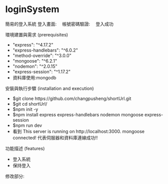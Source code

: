 # loginSystem
簡易的登入系統
登入畫面:
<image src="https://user-images.githubusercontent.com/88585009/154337452-d3bc1c17-d28f-4ae6-9e7c-f7b1014d9655.png" style="width:10; height:10;">
帳號密碼驗證:
<image src="https://user-images.githubusercontent.com/88585009/154337528-628f74d2-9895-429e-9afd-c8350f4a4813.png" style="width:10; height:10;">
登入成功
<image src="https://user-images.githubusercontent.com/88585009/154337622-202aa850-3b6e-4239-aaa9-2d12b5acbd30.png" style="width:10; height:10;">

環境建置與需求 (prerequisites)
<ul>
<li>
    "express": "^4.17.2"
    </li>
    <li>
    "express-handlebars": "^6.0.2"
     </li>
    <li>
    "method-override": "^3.0.0"
     </li>
    <li>
    "mongoose": "^6.2.1"
     </li>
    <li>
    "nodemon": "^2.0.15"
</li>
<li>
  "express-session": "^1.17.2"
</li>
 <li>
資料庫使用:mongodb
    </li>
</ul>

安裝與執行步驟 (installation and execution)
<ul>
<li>
$git clone https://github.com/changpusheng/shortUrl.git
</li>
<li>
$git cd  shortUrl/
</li>
<li>
$npm init -y
</li>
<li>
$npm install express express-handlebars nodemon mongoose express-session
</li>
<li>
$npm run dev
</li>
<li>
看到 
This server is running on http://localhost:3000.
mongoose connected!
代表伺服器和資料庫連線成功!!
</li>
</ul>
功能描述 (features)
<ul>
<li>
登入系統
</li>
<li>
保持登入
</li>
</ul>

修改部分:

